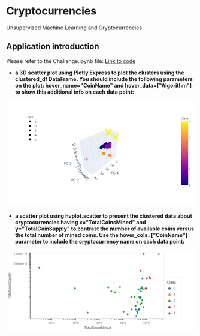 # Cryptocurrencies
Unsupervised Machine Learning and Cryptocurrencies
## Application introduction
Please refer to the Challenge.ipynb file:
[Link to code](https://github.com/keyoumao/Cryptocurrencies/blob/master/Challenge.ipynb) 

- **a 3D scatter plot using Plotly Express to plot the clusters using the clustered_df DataFrame. You should include the following parameters on the plot: hover_name="CoinName" and hover_data=["Algorithm"] to show this additional info on each data point:**

![alt text](https://github.com/keyoumao/Cryptocurrencies/blob/master/newplot.png "Logo Title Text 1")


- **a scatter plot using hvplot.scatter to present the clustered data about cryptocurrencies having x="TotalCoinsMined" and y="TotalCoinSupply" to contrast the number of available coins versus the total number of mined coins. Use the hover_cols=["CoinName"] parameter to include the cryptocurrency name on each data point:**

![alt text](https://github.com/keyoumao/Cryptocurrencies/blob/master/bokeh_plot.png "Logo Title Text 1")
